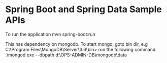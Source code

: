 # Spring Boot and Spring Data Sample APIs

To run the application
mvn spring-boot:run

This has dependency on mongodb. To start mongo, goto bin dir, e.g
C:\Program Files\MongoDB\Server\3.6\bin>
run the following command.
 .\mongod.exe --dbpath d:\OPS-ADMIN-DB\mongodb\data